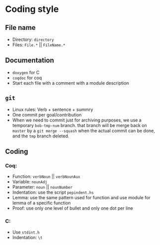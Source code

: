 # Coding style

## File name

* Directory: `directory`
* Files: `File.*` || `FileName.*`

## Documentation

* `doxygen` for C
* `coqdoc` for coq
* Start each file with a comment with a module description

## `git`

* Linux rules: Verb + sentence + summry
* One commit per goal/contribution
* When we need to commit just for archiving purposes, we use a temporary
  `bob-tmp-num` branch. that branch will be merge back on `master` by a
  `git merge --squash` when the actual commit can be done, and the `tmp` branch
  deleted.

## Coding

### Coq:

* Function: `verbNoun` || `verbNounAux`
* Variable: `nounAdj`
* Parameter: `noun` || `nounNumber`
* Indentation: use the script `pepindent.hs`
* Lemma: use the same pattern used for function and use module for lemma of a
  specific function
* Proof: use only one level of bullet and only one dot per line

### C:

* Use `stdint.h`
* Indentation: `\t`
